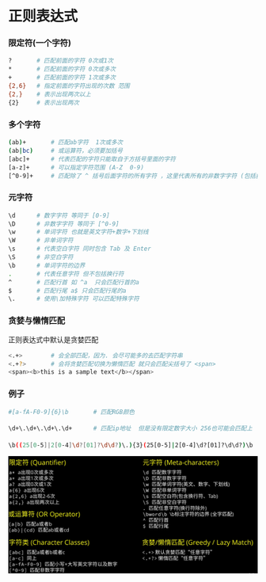 # 正则表达式

### 限定符(一个字符)

```sh
?		# 匹配前面的字符 0次或1次
*		# 匹配前面的字符 0次或多次
+ 		# 匹配前面的字符 1次或多次
{2,6}	# 指定前面的字符出现的次数 范围
{2,}	# 表示出现两次以上
{2}		# 表示出现两次
```

### 多个字符

```sh
(ab)+		# 匹配ab字符  1次或多次
(ab|bc)		# 或运算符，必须要加括号
[abc]+		# 代表匹配的字符只能取自于方括号里面的字符
[a-z]+		# 可以指定字符范围 (A-Z  0-9)
[^0-9]+		# 匹配除了 ^ 括号后面字符的所有字符 ，这里代表所有的非数字字符 (包括换行符) 
```

### 元字符

```sh
\d		# 数字字符 等同于 [0-9]
\D		# 非数字字符	等同于 [^0-9]
\w		# 单词字符 也就是英文字符+数字+下划线
\W		# 非单词字符
\s		# 代表空白字符 同时包含 Tab 及 Enter
\S		# 非空白字符
\b		# 单词字符的边界
.		# 代表任意字符 但不包括换行符
^		# 匹配行首 如 ^a  只会匹配行首的a
$ 		# 匹配行尾 a$ 只会匹配行尾的a
\.		# 使用\加特殊字符 可以匹配特殊字符
```

### 贪婪与懒惰匹配

正则表达式中默认是贪婪匹配

```sh
<.+>		# 会全部匹配，因为. 会尽可能多的去匹配字符串
<.+?>		# 会将贪婪匹配切换为懒惰匹配 就只会匹配尖括号了 <span>
<span><b>this is a sample text</b></span>
```

### 例子

```sh
#[a-fA-F0-9]{6}\b		# 匹配RGB颜色

\d+\.\d+\.\d+\.\d+		# 匹配ip地址  但是没有限定数字大小 256也可能会匹配上

\b((25[0-5]|2[0-4]\d?[01]?\d\d?)\.){3}(25[0-5]|2[0-4]\d?[01]?\d\d?)\b		# 设置了ip每位数字的限定范围


```

![image-20210727171644216](regular.assets/image-20210727171644216.png)

